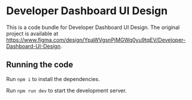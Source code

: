 
  # Developer Dashboard UI Design

  This is a code bundle for Developer Dashboard UI Design. The original project is available at https://www.figma.com/design/YpaWVgsnPjMGWq0yu9tqEV/Developer-Dashboard-UI-Design.

  ## Running the code

  Run `npm i` to install the dependencies.

  Run `npm run dev` to start the development server.
  